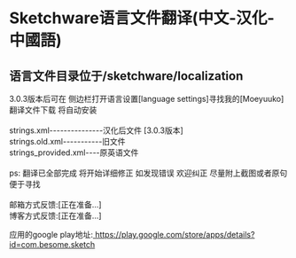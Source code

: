<!DOCTYPE html><html lang="zh-CN">
<html xmlns="http://www.w3.org/1999/xhtml">	
<body>

<h1>Sketchware语言文件翻译(中文-汉化-中國語)</h1>
<h2>语言文件目录位于/sketchware/localization</h2>
<div>
3.0.3版本后可在 侧边栏打开语言设置[language settings]寻找我的[Moeyuuko]翻译文件下载 将自动安装<br>
<br>
strings.xml---------------汉化后文件 [3.0.3版本]<br>
strings.old.xml-----------旧文件<br>
strings_provided.xml----原英语文件<br>
<br>
ps: 翻译已全部完成 将开始详细修正 如发现错误 欢迎纠正 尽量附上截图或者原句 便于寻找<br>
<br>
邮箱方式反馈:[正在准备...]<br>
博客方式反馈:[正在准备...]<br>
</div>
<p>应用的google play地址:<a href="https://play.google.com/store/apps/details?id=com.besome.sketch"> https://play.google.com/store/apps/details?id=com.besome.sketch</a><p>

</body>
</html>